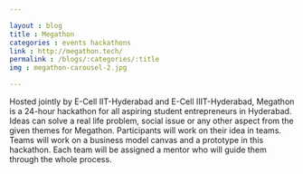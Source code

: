 ```yaml
---

layout : blog
title : Megathon
categories : events hackathons
link : http://megathon.tech/
permalink : /blogs/:categories/:title
img : megathon-carousel-2.jpg 

---
```


 Hosted jointly by E-Cell IIT-Hyderabad and E-Cell IIIT-Hyderabad, Megathon is a 24-hour hackathon for all aspiring student entrepreneurs in Hyderabad. Ideas can solve a real life problem, social issue or any other aspect from the given themes for Megathon. Participants will work on their idea in teams. Teams will work on a business model canvas and a prototype in this hackathon. Each team will be assigned a mentor who will guide them through the whole process. 	
